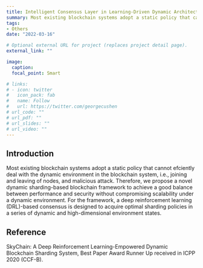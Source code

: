 ```yaml
---
title: Intelligent Consensus Layer in Learning-Driven Dynamic Architecture
summary: Most existing blockchain systems adopt a static policy that cannot efciently deal with the dynamic environment in the blockchain system, i.e., joining and leaving of nodes, and malicious attack. Therefore, we propose a novel dynamic sharding-based blockchain framework to achieve a good balance between performance and security without compromising scalability under a dynamic environment.
tags:
- Others
date: "2022-03-16"

# Optional external URL for project (replaces project detail page).
external_link: ""

image:
  caption: 
  focal_point: Smart

# links:
# - icon: twitter
#   icon_pack: fab
#   name: Follow
#   url: https://twitter.com/georgecushen
# url_code: ""
# url_pdf: ""
# url_slides: ""
# url_video: ""
---
```


## Introduction

Most existing blockchain systems adopt a static policy that cannot efciently deal with the dynamic environment in the blockchain system, i.e., joining and leaving of nodes, and malicious attack. Therefore, we propose a novel dynamic sharding-based blockchain framework to achieve a good balance between performance and security without compromising scalability under a dynamic environment. For the framework, a deep reinforcement learning (DRL)-based consensus is designed to acquire optimal sharding policies in a series of dynamic and high-dimensional environment states.

## Reference

SkyChain: A Deep Reinforcement Learning-Empowered Dynamic Blockchain Sharding System, Best Paper Award Runner Up received in ICPP 2020 (CCF-B).

